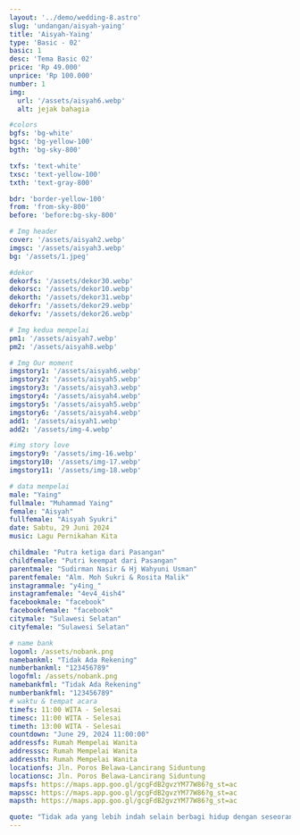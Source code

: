 ```yaml
---
layout: '../demo/wedding-8.astro'
slug: 'undangan/aisyah-yaing'
title: 'Aisyah-Yaing'
type: 'Basic - 02'
basic: 1
desc: 'Tema Basic 02'
price: 'Rp 49.000'
unprice: 'Rp 100.000'
number: 1
img:
  url: '/assets/aisyah6.webp'
  alt: jejak bahagia

#colors
bgfs: 'bg-white'
bgsc: 'bg-yellow-100'
bgth: 'bg-sky-800'

txfs: 'text-white'
txsc: 'text-yellow-100'
txth: 'text-gray-800'

bdr: 'border-yellow-100'
from: 'from-sky-800'
before: 'before:bg-sky-800'

# Img header
cover: '/assets/aisyah2.webp'
imgsc: '/assets/aisyah3.webp'
bg: '/assets/1.jpeg'

#dekor
dekorfs: '/assets/dekor30.webp'
dekorsc: '/assets/dekor10.webp'
dekorth: '/assets/dekor31.webp'
dekorfr: '/assets/dekor29.webp'
dekorfv: '/assets/dekor26.webp'

# Img kedua mempelai
pm1: '/assets/aisyah7.webp'
pm2: '/assets/aisyah8.webp'

# Img Our moment
imgstory1: '/assets/aisyah6.webp'
imgstory2: '/assets/aisyah5.webp'
imgstory3: '/assets/aisyah3.webp'
imgstory4: '/assets/aisyah4.webp'
imgstory5: '/assets/aisyah5.webp'
imgstory6: '/assets/aisyah4.webp'
add1: '/assets/aisyah1.webp'
add2: '/assets/img-4.webp'

#img story love
imgstory9: '/assets/img-16.webp'
imgstory10: '/assets/img-17.webp'
imgstory11: '/assets/img-18.webp'

# data mempelai
male: "Yaing"
fullmale: "Muhammad Yaing"
female: "Aisyah"
fullfemale: "Aisyah Syukri"
date: Sabtu, 29 Juni 2024
music: Lagu Pernikahan Kita

childmale: "Putra ketiga dari Pasangan"
childfemale: "Putri keempat dari Pasangan"
parentmale: "Sudirman Nasir & Hj Wahyuni Usman"
parentfemale: "Alm. Moh Sukri & Rosita Malik"
instagrammale: "y4ing_"
instagramfemale: "4ev4_4ish4"
facebookmale: "facebook"
facebookfemale: "facebook"
citymale: "Sulawesi Selatan"
cityfemale: "Sulawesi Selatan"

# name bank
logoml: /assets/nobank.png
namebankml: "Tidak Ada Rekening"
numberbankml: "123456789"
logofml: /assets/nobank.png
namebankfml: "Tidak Ada Rekening"
numberbankfml: "123456789"
# waktu & tempat acara
timefs: 11:00 WITA - Selesai
timesc: 11:00 WITA - Selesai
timeth: 13:00 WITA - Selesai
countdown: "June 29, 2024 11:00:00"
addressfs: Rumah Mempelai Wanita
addresssc: Rumah Mempelai Wanita
addressth: Rumah Mempelai Wanita
locationfs: Jln. Poros Belawa-Lancirang Siduntung
locationsc: Jln. Poros Belawa-Lancirang Siduntung
mapsfs: https://maps.app.goo.gl/gcgFdB2gvzYM77W86?g_st=ac 
mapssc: https://maps.app.goo.gl/gcgFdB2gvzYM77W86?g_st=ac
mapsth: https://maps.app.goo.gl/gcgFdB2gvzYM77W86?g_st=ac

quote: "Tidak ada yang lebih indah selain berbagi hidup dengan seseorang yang mengerti dan mendukungmu tanpa syarat.  Dan tidak ada perasaan yang lebih indah selain menemukan seseorang yang menjadi tempat pulang terbaik."
---
```

